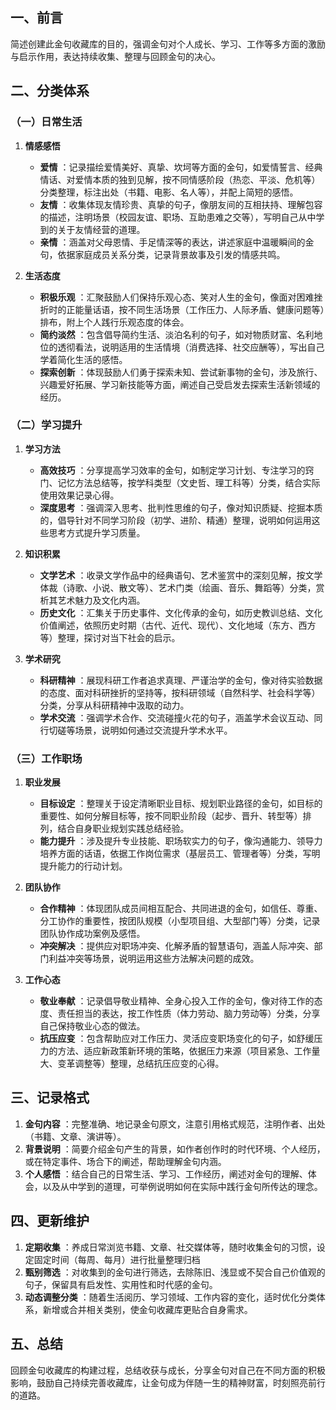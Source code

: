 ## 一、前言

简述创建此金句收藏库的目的，强调金句对个人成长、学习、工作等多方面的激励与启示作用，表达持续收集、整理与回顾金句的决心。

## 二、分类体系

### （一）日常生活

  1. **情感感悟**
     * **爱情** ：记录描绘爱情美好、真挚、坎坷等方面的金句，如爱情誓言、经典情话、对爱情本质的独到见解，按不同情感阶段（热恋、平淡、危机等）分类整理，标注出处（书籍、电影、名人等），并配上简短的感悟。
     * **友情** ：收集体现友情珍贵、真挚的句子，像朋友间的互相扶持、理解包容的描述，注明场景（校园友谊、职场、互助患难之交等），写明自己从中学到的关于友情经营的道理。
     * **亲情** ：涵盖对父母恩情、手足情深等的表达，讲述家庭中温暖瞬间的金句，依据家庭成员关系分类，记录背景故事及引发的情感共鸣。

  2. **生活态度**
     * **积极乐观** ：汇聚鼓励人们保持乐观心态、笑对人生的金句，像面对困难挫折时的正能量话语，按不同生活场景（工作压力、人际矛盾、健康问题等）排布，附上个人践行乐观态度的体会。
     * **简约淡然** ：包含倡导简约生活、淡泊名利的句子，如对物质财富、名利地位的透彻看法，说明适用的生活情境（消费选择、社交应酬等），写出自己学着简化生活的感悟。
     * **探索创新** ：体现鼓励人们勇于探索未知、尝试新事物的金句，涉及旅行、兴趣爱好拓展、学习新技能等方面，阐述自己受启发去探索生活新领域的经历。

### （二）学习提升

  1. **学习方法**
     * **高效技巧** ：分享提高学习效率的金句，如制定学习计划、专注学习的窍门、记忆方法总结等，按学科类型（文史哲、理工科等）分类，结合实际使用效果记录心得。
     * **深度思考** ：强调深入思考、批判性思维的句子，像对知识质疑、挖掘本质的，倡导针对不同学习阶段（初学、进阶、精通）整理，说明如何运用这些思考方式提升学习质量。

  2. **知识积累**
     * **文学艺术** ：收录文学作品中的经典语句、艺术鉴赏中的深刻见解，按文学体裁（诗歌、小说、散文等）、艺术门类（绘画、音乐、舞蹈等）分类，赏析其艺术魅力及文化内涵。
     * **历史文化** ：汇集关于历史事件、文化传承的金句，如历史教训总结、文化价值阐述，依照历史时期（古代、近代、现代）、文化地域（东方、西方等）整理，探讨对当下社会的启示。

  3. **学术研究**
     * **科研精神** ：展现科研工作者追求真理、严谨治学的金句，像对待实验数据的态度、面对科研挫折的坚持等，按科研领域（自然科学、社会科学等）分类，分享从科研精神中汲取的动力。
     * **学术交流** ：强调学术合作、交流碰撞火花的句子，涵盖学术会议互动、同行切磋等场景，说明如何通过交流提升学术水平。

### （三）工作职场

  1. **职业发展**
     * **目标设定** ：整理关于设定清晰职业目标、规划职业路径的金句，如目标的重要性、如何分解目标等，按不同职业阶段（起步、晋升、转型等）排列，结合自身职业规划实践总结经验。
     * **能力提升** ：涉及提升专业技能、职场软实力的句子，像沟通能力、领导力培养方面的话语，依据工作岗位需求（基层员工、管理者等）分类，写明提升能力的行动计划。

  2. **团队协作**
     * **合作精神** ：体现团队成员间相互配合、共同进退的金句，如信任、尊重、分工协作的重要性，按团队规模（小型项目组、大型部门等）分类，记录团队协作成功案例及感悟。
     * **冲突解决** ：提供应对职场冲突、化解矛盾的智慧语句，涵盖人际冲突、部门利益冲突等场景，说明运用这些方法解决问题的成效。

  3. **工作心态**
     * **敬业奉献** ：记录倡导敬业精神、全身心投入工作的金句，像对待工作的态度、责任担当的表达，按工作性质（体力劳动、脑力劳动等）分类，分享自己保持敬业心态的做法。
     * **抗压应变** ：包含帮助应对工作压力、灵活应变职场变化的句子，如舒缓压力的方法、适应新政策新环境的策略，依据压力来源（项目紧急、工作量大、变革调整等）整理，总结抗压应变的心得。

## 三、记录格式

  1. **金句内容** ：完整准确、地记录金句原文，注意引用格式规范，注明作者、出处（书籍、文章、演讲等）。
  2. **背景说明** ：简要介绍金句产生的背景，如作者创作时的时代环境、个人经历，或在特定事件、场合下的阐述，帮助理解金句内涵。
  3. **个人感悟** ：结合自己的日常生活、学习、工作经历，阐述对金句的理解、体会，以及从中学到的道理，可举例说明如何在实际中践行金句所传达的理念。

## 四、更新维护

  1. **定期收集** ：养成日常浏览书籍、文章、社交媒体等，随时收集金句的习惯，设定固定时间（每周、每月）进行批量整理归档  
  2.  **甄别筛选** ：对收集到的金句进行筛选，去除陈旧、浅显或不契合自己价值观的句子，保留具有启发性、实用性和时代感的金句。
  3. **动态调整分类** ：随着生活阅历、学习领域、工作内容的变化，适时优化分类体系，新增或合并相关类别，使金句收藏库更贴合自身需求。

## 五、总结

回顾金句收藏库的构建过程，总结收获与成长，分享金句对自己在不同方面的积极影响，鼓励自己持续完善收藏库，让金句成为伴随一生的精神财富，时刻照亮前行的道路。